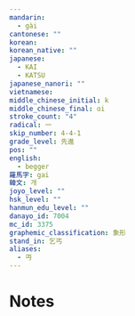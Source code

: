 ```yaml
---
mandarin:
  - gài
cantonese: ""
korean:
korean_native: ""
japanese:
  - KAI
  - KATSU
japanese_nanori: ""
vietnamese:
middle_chinese_initial: k
middle_chinese_final: ɑi
stroke_count: "4"
radical: 一
skip_number: 4-4-1
grade_level: 先進
pos: ""
english:
  - begger
羅馬字: gai
韓文: 개
joyo_level: ""
hsk_level: ""
hanmun_edu_level: ""
danayo_id: 7004
mc_id: 3375
graphemic_classification: 象形
stand_in: 乞丐
aliases:
  - 丏
---
```


# Notes
